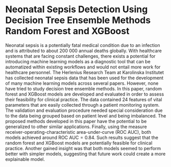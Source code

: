 # Neonatal Sepsis Detection Using Decision Tree Ensemble Methods Random Forest and XGBoost

Neonatal sepsis is a potentially fatal medical condition due to an infection and is attributed to about 200 000 annual deaths globally. With healthcare systems that are facing constant challenges, there exists a potential for introducing machine learning models as a diagnostic tool that can be automatized within existing workflows and would not entail more work for healthcare personnel.
The Herlenius Research Team at Karolinska Institutet has collected neonatal sepsis data that has been used for the development of many machine learning models across several papers. However, none have tried to study decision tree ensemble methods. In this paper, random forest and XGBoost models are developed and evaluated in order to assess their feasibility for clinical practice. The data contained $24$ features of vital parameters that are easily collected through a patient monitoring system. The validation and evaluation procedure needed special consideration due to the data being grouped based on patient level and being imbalanced. The proposed methods developed in this paper have the potential to be generalized to other similar applications. Finally, using the measure receiver-operating-characteristic area-under-curve (ROC AUC), both models achieved around ROC AUC$=0.84$. Such results suggest that the random forest and XGBoost models are potentially feasible for clinical practice. Another gained insight was that both models seemed to perform better with simpler models, suggesting that future work could create a more explainable model.
